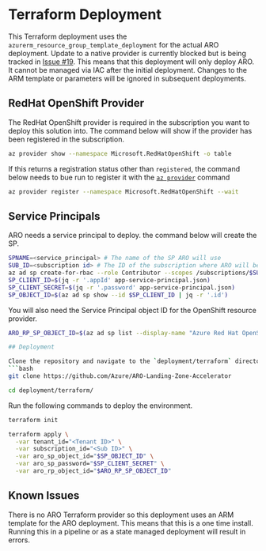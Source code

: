 # Terraform Deployment
This Terraform deployment uses the `azurerm_resource_group_template_deployment` for the actual ARO deployment. Update to a native provider is currently blocked but is being tracked in [Issue #19](https://github.com/Azure/ARO-Landing-Zone-Accelerator/issues/19). This means that this deployment will only deploy ARO. It cannot be managed via IAC after the initial deployment. Changes to the ARM template or parameters will be ignored in subsequent deployments.

## RedHat OpenShift Provider

The RedHat OpenShift provider is required in the subscription you want to deploy this solution into. The command below will show if the provider has been registered in the subscription.

```bash
az provider show --namespace Microsoft.RedHatOpenShift -o table
```

If this returns a registration status other than `registered`, the command below needs to bue run to register it with the [`az provider`](https://docs.microsoft.com/en-us/cli/azure/provider?view=azure-cli-latest) command

```bash
az provider register --namespace Microsoft.RedHatOpenShift --wait
```

## Service Principals

ARO needs a service principal to deploy. the command below will create the SP.

```bash
SPNAME=<service_principal> # The name of the SP ARO will use
SUB_ID=<subscription id> # The ID of the subscription where ARO will be deployed
az ad sp create-for-rbac --role Contributor --scopes /subscriptions/$SUB_ID --name $SPNAME > app-service-principal.json
SP_CLIENT_ID=$(jq -r '.appId' app-service-principal.json)
SP_CLIENT_SECRET=$(jq -r '.password' app-service-principal.json)
SP_OBJECT_ID=$(az ad sp show --id $SP_CLIENT_ID | jq -r '.id')
```

You will also need the Service Principal object ID for the OpenShift resource provider.

```bash
ARO_RP_SP_OBJECT_ID=$(az ad sp list --display-name "Azure Red Hat OpenShift RP" --query [0].id -o tsv)```

## Deployment

Clone the repository and navigate to the `deployment/terraform` directory.
```bash
git clone https://github.com/Azure/ARO-Landing-Zone-Accelerator

cd deployment/terraform/
```

Run the following commands to deploy the environment.

```bash
terraform init

terraform apply \
  -var tenant_id="<Tenant ID>" \
  -var subscription_id="<Sub ID>" \
  -var aro_sp_object_id="$SP_OBJECT_ID" \
  -var aro_sp_password="$SP_CLIENT_SECRET" \
  -var aro_rp_object_id="$ARO_RP_SP_OBJECT_ID"
```

## Known Issues

There is no ARO Terraform provider so this deployment uses an ARM template for the ARO deployment. This means that this is a one time install. Running this in a pipeline or as a state managed deployment will result in errors.
